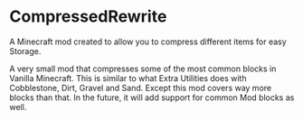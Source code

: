 # CompressedRewrite

A Minecraft mod created to allow you to compress different items for easy Storage.

A very small mod that compresses some of the most common blocks in Vanilla Minecraft. This is similar to what Extra Utilities does with Cobblestone, Dirt, Gravel and Sand. Except this mod covers way more blocks than that. In the future, it will add support for common Mod blocks as well.
